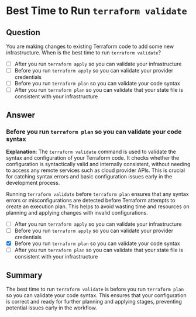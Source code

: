 # Best Time to Run `terraform validate`

## Question
You are making changes to existing Terraform code to add some new infrastructure.
When is the best time to run `terraform validate`?

- [ ] After you run `terraform apply` so you can validate your infrastructure
- [ ] Before you run `terraform apply` so you can validate your provider credentials
- [ ] Before you run `terraform plan` so you can validate your code syntax
- [ ] After you run `terraform plan` so you can validate that your state file is consistent with your infrastructure

## Answer

### **Before you run `terraform plan` so you can validate your code syntax**

**Explanation**:
The `terraform validate` command is used to validate the syntax and configuration of your Terraform code. It checks whether the configuration is syntactically valid and internally consistent, without needing to access any remote services such as cloud provider APIs. This is crucial for catching syntax errors and basic configuration issues early in the development process.

Running `terraform validate` before `terraform plan` ensures that any syntax errors or misconfigurations are detected before Terraform attempts to create an execution plan. This helps to avoid wasting time and resources on planning and applying changes with invalid configurations.

- [ ] After you run `terraform apply` so you can validate your infrastructure
- [ ] Before you run `terraform apply` so you can validate your provider credentials
- [x] Before you run `terraform plan` so you can validate your code syntax
- [ ] After you run `terraform plan` so you can validate that your state file is consistent with your infrastructure

## Summary

The best time to run `terraform validate` is before you run `terraform plan` so you can validate your code syntax. This ensures that your configuration is correct and ready for further planning and applying stages, preventing potential issues early in the workflow.
